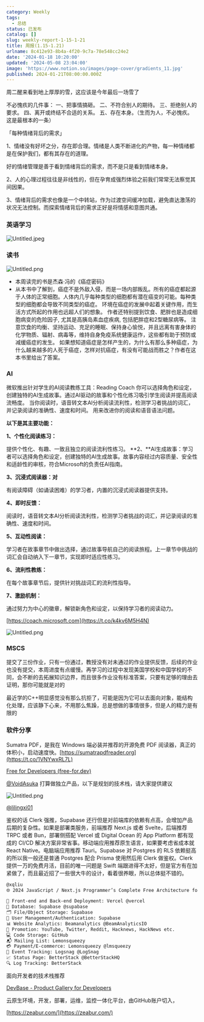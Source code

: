 ```yaml
---
category: Weekly
tags:
  - 总结
status: 已发布
catalog: []
slug: weekly-report-1-15-1-21
title: 周报(1.15-1.21)
urlname: 8c412e93-8b4a-4f20-9c7a-78e548cc24e2
date: '2024-01-18 10:20:00'
updated: '2024-05-08 23:04:00'
image: 'https://www.notion.so/images/page-cover/gradients_11.jpg'
published: 2024-01-21T08:00:00.000Z
---
```


周二醒来看到地上厚厚的雪，这应该是今年最后一场雪了


不必愧疚的几件事：
一、把事情搞砸。
二、不符合别人的期待。
三、拒绝别人的要求。
四、离开或终结不合适的关系。
五、存在本身。（生而为人，不必愧疚。这是最根本的一条）


「每种情绪背后的需求」


1、情绪没有好坏之分，存在即合理。情绪是人类不断进化的产物，每一种情绪都是在保护我们，都有其存在的道理。


好的情绪管理是善于看到情绪背后的需求，而不是只是看到情绪本身。


2、人的心理过程往往是非线性的，但在孕育成强烈体验之前我们常常无法察觉其间因果。


3、情绪背后的需求也像是一个中转站，作为过渡空间缓冲加载，避免直达激荡的状况无法控制。而探索情绪背后的需求正好是将情感和意图共通。


### 英语学习


![Untitled.jpeg](https://prod-files-secure.s3.us-west-2.amazonaws.com/5d24fe63-e567-4804-86f9-9fdc62e13082/faec46dc-9da5-4799-b905-c316418f1168/Untitled.jpeg?X-Amz-Algorithm=AWS4-HMAC-SHA256&X-Amz-Content-Sha256=UNSIGNED-PAYLOAD&X-Amz-Credential=ASIAZI2LB4662IXJ76YD%2F20250223%2Fus-west-2%2Fs3%2Faws4_request&X-Amz-Date=20250223T213307Z&X-Amz-Expires=3600&X-Amz-Security-Token=IQoJb3JpZ2luX2VjEOD%2F%2F%2F%2F%2F%2F%2F%2F%2F%2FwEaCXVzLXdlc3QtMiJHMEUCIQC6wCHrtulXSX3ZcSGUW3BhvB06w8e3Kb7SH6IReDYr3QIgRljHoK%2BOgMEM%2FPOnh0tBH6u18eUfQFMC8Zkle1NYIVoq%2FwMIGRAAGgw2Mzc0MjMxODM4MDUiDPZ1YCpydgb0zaEoXircA%2Btm577I7cUi%2FPr50Q7pB9sCw2BT45y4afM96arl6p7bQP4uCPdppfpQGZkFOBw8l35tBMATyTTOmPZUcvniYg42ptDGmns%2BGsBncVgxZbowfzLL1crrhBK%2F%2F881pvzhZXN1xCRsW6T9IgkZd2Ad3LexEoNfy7haJD9INJDlReNbCtAZ2%2FCvResvQTz8LZpcbY2oRd59p%2BXwo93wDoFkEuxq6xk8tz6pRIHRq6u2edoTfdnhZzXlIzb27ei9CxWpAAah0JJuxmvBtq7Po5o1gFjqbGmv0MpDQ%2FwkSUYAY9mIfOlLIRdV%2BlII8WQYMn2zKUhBH3lG1N8N%2Boa2FyKeC93E1jDnw4CnqfrC5vBGvAcw6V5e8mp80tF3n2%2B%2BTK1CSXfYg5u5GN%2Bhvi6ggA4vQdeoLF%2B6E%2FhdvaVumilzZRvnCl4DNY7IKe1lKz6slOaI49wt8lLaKKcozhQrfzkpbEJhhtcY%2BuijOywN14bvoJusZQZnQmjve%2BHigut6aK3Pyzvtfn8CwJK71VrCGKdjKbHWuHabzofgBDRSHeSi81PIZ%2FGJlvJMUxmzeRc6T2sDkB4ZHDRz8Wcexrzctgcrs81H8KDNoIKCj7%2Beu2437CQIn1gt6zV%2FDaQbLMtAMOaS7b0GOqUBCeV1j1nDYVz9qz05QUClQKYK0idZRaBTJNuF%2Fe%2FBVyMDQnoQ5riqPtIyYMgvNzYLCc%2BAjg7USK1sAcUwQ5DFBFwKAsktQnAAZsg8JF4Lsrd4zYkfESVE4rOLWOCw%2B0MsQFe9qG%2Fc2Iox3KWSyqcCo4fWc%2BjLmd3KbkstCgtmzlwanQWvWTjRpC%2Flvq14aOTmrlaUtD4bpaywZW8wKzMofAdCslnj&X-Amz-Signature=a62bba731069aa0fb5b86528b4c8a7b621f1b1d8e89d52ec855e00f89eeffeb1&X-Amz-SignedHeaders=host&x-id=GetObject)


### 读书


![Untitled.png](https://prod-files-secure.s3.us-west-2.amazonaws.com/5d24fe63-e567-4804-86f9-9fdc62e13082/08aff459-da99-4ed5-87c6-1f4c95b62ac3/Untitled.png?X-Amz-Algorithm=AWS4-HMAC-SHA256&X-Amz-Content-Sha256=UNSIGNED-PAYLOAD&X-Amz-Credential=ASIAZI2LB4662IXJ76YD%2F20250223%2Fus-west-2%2Fs3%2Faws4_request&X-Amz-Date=20250223T213307Z&X-Amz-Expires=3600&X-Amz-Security-Token=IQoJb3JpZ2luX2VjEOD%2F%2F%2F%2F%2F%2F%2F%2F%2F%2FwEaCXVzLXdlc3QtMiJHMEUCIQC6wCHrtulXSX3ZcSGUW3BhvB06w8e3Kb7SH6IReDYr3QIgRljHoK%2BOgMEM%2FPOnh0tBH6u18eUfQFMC8Zkle1NYIVoq%2FwMIGRAAGgw2Mzc0MjMxODM4MDUiDPZ1YCpydgb0zaEoXircA%2Btm577I7cUi%2FPr50Q7pB9sCw2BT45y4afM96arl6p7bQP4uCPdppfpQGZkFOBw8l35tBMATyTTOmPZUcvniYg42ptDGmns%2BGsBncVgxZbowfzLL1crrhBK%2F%2F881pvzhZXN1xCRsW6T9IgkZd2Ad3LexEoNfy7haJD9INJDlReNbCtAZ2%2FCvResvQTz8LZpcbY2oRd59p%2BXwo93wDoFkEuxq6xk8tz6pRIHRq6u2edoTfdnhZzXlIzb27ei9CxWpAAah0JJuxmvBtq7Po5o1gFjqbGmv0MpDQ%2FwkSUYAY9mIfOlLIRdV%2BlII8WQYMn2zKUhBH3lG1N8N%2Boa2FyKeC93E1jDnw4CnqfrC5vBGvAcw6V5e8mp80tF3n2%2B%2BTK1CSXfYg5u5GN%2Bhvi6ggA4vQdeoLF%2B6E%2FhdvaVumilzZRvnCl4DNY7IKe1lKz6slOaI49wt8lLaKKcozhQrfzkpbEJhhtcY%2BuijOywN14bvoJusZQZnQmjve%2BHigut6aK3Pyzvtfn8CwJK71VrCGKdjKbHWuHabzofgBDRSHeSi81PIZ%2FGJlvJMUxmzeRc6T2sDkB4ZHDRz8Wcexrzctgcrs81H8KDNoIKCj7%2Beu2437CQIn1gt6zV%2FDaQbLMtAMOaS7b0GOqUBCeV1j1nDYVz9qz05QUClQKYK0idZRaBTJNuF%2Fe%2FBVyMDQnoQ5riqPtIyYMgvNzYLCc%2BAjg7USK1sAcUwQ5DFBFwKAsktQnAAZsg8JF4Lsrd4zYkfESVE4rOLWOCw%2B0MsQFe9qG%2Fc2Iox3KWSyqcCo4fWc%2BjLmd3KbkstCgtmzlwanQWvWTjRpC%2Flvq14aOTmrlaUtD4bpaywZW8wKzMofAdCslnj&X-Amz-Signature=aee39f55bd623fea82a036eceebae0e97137d33f99ebd494a8fde9f09658a6a6&X-Amz-SignedHeaders=host&x-id=GetObject)

- 本周读完的书是杰森·冯的《癌症密码》
- 从本书中了解到，癌症不是外敌入侵，而是一场内部叛乱。所有的癌症都起源于人体的正常细胞。人体内几乎每种类型的细胞都有潜在癌变的可能。每种类型的细胞都会导致不同类型的癌症。
环境在癌症的发展中起着关键作用，而生活方式所起的作用也远超人们的想象。
作者还特别提到饮食、肥胖也是造成细胞病变的危险因子, 尤其是高胰岛素血症疾病, 包括肥胖症和2型糖尿病等。
注意饮食的均衡、坚持运动、充足的睡眠、保持身心愉悦，并且远离有害身体的化学物质、辐射、病毒等，维持自身免疫系统健康运作，这些都有助于预防或减缓癌症的发生。
如果想知道癌症是怎样产生的，为什么有那么多种癌症，为什么越来越多的人死于癌症，怎样对抗癌症，有没有可能战而胜之？作者在这本书里给出了答案。

### AI


微软推出针对学生的AI阅读教练工具：Reading Coach
你可以选择角色和设定，创建独特的AI生成故事。通过AI驱动的故事和个性化练习吸引学生阅读并提高阅读流畅度。
当你阅读时，语音转文本AI分析阅读流利性，检测学习者挑战的词汇，并记录阅读的准确性、速度和时间。
用来改进你的阅读和语音语法问题。


**以下是其主要功能：**


**1、个性化阅读练习：**


提供个性化、有趣、一致且独立的阅读流利性练习。
**2、**AI生成故事：学习者可以选择角色和设定，创建独特的AI生成故事。故事内容经过内容质量、安全性和适龄性的审核，符合Microsoft的负责任AI指南。


**3、沉浸式阅读器：对**


有阅读障碍（如诵读困难）的学习者，内置的沉浸式阅读器提供支持。


**4、即时反馈：**


阅读时，语音转文本AI分析阅读流利性，检测学习者挑战的词汇，并记录阅读的准确性、速度和时间。


**5、互动性阅读：**


学习者在故事章节中做出选择，通过故事导航自己的阅读旅程。上一章节中挑战的词汇会自动纳入下一章节，实现即时适应性练习。


**6、流利性教练：**


在每个故事章节后，提供针对挑战词汇的流利性指导。


**7、激励机制：**


通过努力为中心的徽章，解锁新角色和设定，以保持学习者的阅读动力。


[https://coach.microsoft.com](https://t.co/k4kv6M5H4N)


![Untitled.png](https://prod-files-secure.s3.us-west-2.amazonaws.com/5d24fe63-e567-4804-86f9-9fdc62e13082/8f53d036-0cfc-469d-a837-f15107675ae4/Untitled.png?X-Amz-Algorithm=AWS4-HMAC-SHA256&X-Amz-Content-Sha256=UNSIGNED-PAYLOAD&X-Amz-Credential=ASIAZI2LB4662IXJ76YD%2F20250223%2Fus-west-2%2Fs3%2Faws4_request&X-Amz-Date=20250223T213307Z&X-Amz-Expires=3600&X-Amz-Security-Token=IQoJb3JpZ2luX2VjEOD%2F%2F%2F%2F%2F%2F%2F%2F%2F%2FwEaCXVzLXdlc3QtMiJHMEUCIQC6wCHrtulXSX3ZcSGUW3BhvB06w8e3Kb7SH6IReDYr3QIgRljHoK%2BOgMEM%2FPOnh0tBH6u18eUfQFMC8Zkle1NYIVoq%2FwMIGRAAGgw2Mzc0MjMxODM4MDUiDPZ1YCpydgb0zaEoXircA%2Btm577I7cUi%2FPr50Q7pB9sCw2BT45y4afM96arl6p7bQP4uCPdppfpQGZkFOBw8l35tBMATyTTOmPZUcvniYg42ptDGmns%2BGsBncVgxZbowfzLL1crrhBK%2F%2F881pvzhZXN1xCRsW6T9IgkZd2Ad3LexEoNfy7haJD9INJDlReNbCtAZ2%2FCvResvQTz8LZpcbY2oRd59p%2BXwo93wDoFkEuxq6xk8tz6pRIHRq6u2edoTfdnhZzXlIzb27ei9CxWpAAah0JJuxmvBtq7Po5o1gFjqbGmv0MpDQ%2FwkSUYAY9mIfOlLIRdV%2BlII8WQYMn2zKUhBH3lG1N8N%2Boa2FyKeC93E1jDnw4CnqfrC5vBGvAcw6V5e8mp80tF3n2%2B%2BTK1CSXfYg5u5GN%2Bhvi6ggA4vQdeoLF%2B6E%2FhdvaVumilzZRvnCl4DNY7IKe1lKz6slOaI49wt8lLaKKcozhQrfzkpbEJhhtcY%2BuijOywN14bvoJusZQZnQmjve%2BHigut6aK3Pyzvtfn8CwJK71VrCGKdjKbHWuHabzofgBDRSHeSi81PIZ%2FGJlvJMUxmzeRc6T2sDkB4ZHDRz8Wcexrzctgcrs81H8KDNoIKCj7%2Beu2437CQIn1gt6zV%2FDaQbLMtAMOaS7b0GOqUBCeV1j1nDYVz9qz05QUClQKYK0idZRaBTJNuF%2Fe%2FBVyMDQnoQ5riqPtIyYMgvNzYLCc%2BAjg7USK1sAcUwQ5DFBFwKAsktQnAAZsg8JF4Lsrd4zYkfESVE4rOLWOCw%2B0MsQFe9qG%2Fc2Iox3KWSyqcCo4fWc%2BjLmd3KbkstCgtmzlwanQWvWTjRpC%2Flvq14aOTmrlaUtD4bpaywZW8wKzMofAdCslnj&X-Amz-Signature=90f239e5f3e8a7ad3c04f12721ea991e32ff47b84b8acfaf7acd5b990a94c928&X-Amz-SignedHeaders=host&x-id=GetObject)


### MSCS


提交了三份作业，只有一份通过，教授没有对未通过的作业提供反馈，后续的作业也没有提交，本周进度有点缓慢。再学习的过程中发现美国学校和中国学校的不同，会不断的去拓展知识边界，而且很多作业没有标准答案，只要有足够的理由去证明，那你可能就是对的


最近学的C++明显感觉没有那么抗拒了，可能是因为它可以去面向对象，能结构化处理，应该静下心来，不用那么焦躁，总是想做的事情很多，但是人的精力是有限的


### 软件分享


Sumatra PDF，是我在 Windows 端必装并推荐的开源免费 PDF 阅读器，真正的体积小，启动速度快。[https://sumatrapdfreader.org](https://t.co/1VNYwxRL7L)


[Free for Developers (free-for.dev)](https://free-for.dev/#/)


[@VoidAsuka](https://twitter.com/VoidAsuka) 打算做独立产品，以下是规划的技术栈，请大家提供建议


![Untitled.png](https://prod-files-secure.s3.us-west-2.amazonaws.com/5d24fe63-e567-4804-86f9-9fdc62e13082/93561a3c-b2bc-4a43-bbc5-67e3f740ed5e/Untitled.png?X-Amz-Algorithm=AWS4-HMAC-SHA256&X-Amz-Content-Sha256=UNSIGNED-PAYLOAD&X-Amz-Credential=ASIAZI2LB4662IXJ76YD%2F20250223%2Fus-west-2%2Fs3%2Faws4_request&X-Amz-Date=20250223T213307Z&X-Amz-Expires=3600&X-Amz-Security-Token=IQoJb3JpZ2luX2VjEOD%2F%2F%2F%2F%2F%2F%2F%2F%2F%2FwEaCXVzLXdlc3QtMiJHMEUCIQC6wCHrtulXSX3ZcSGUW3BhvB06w8e3Kb7SH6IReDYr3QIgRljHoK%2BOgMEM%2FPOnh0tBH6u18eUfQFMC8Zkle1NYIVoq%2FwMIGRAAGgw2Mzc0MjMxODM4MDUiDPZ1YCpydgb0zaEoXircA%2Btm577I7cUi%2FPr50Q7pB9sCw2BT45y4afM96arl6p7bQP4uCPdppfpQGZkFOBw8l35tBMATyTTOmPZUcvniYg42ptDGmns%2BGsBncVgxZbowfzLL1crrhBK%2F%2F881pvzhZXN1xCRsW6T9IgkZd2Ad3LexEoNfy7haJD9INJDlReNbCtAZ2%2FCvResvQTz8LZpcbY2oRd59p%2BXwo93wDoFkEuxq6xk8tz6pRIHRq6u2edoTfdnhZzXlIzb27ei9CxWpAAah0JJuxmvBtq7Po5o1gFjqbGmv0MpDQ%2FwkSUYAY9mIfOlLIRdV%2BlII8WQYMn2zKUhBH3lG1N8N%2Boa2FyKeC93E1jDnw4CnqfrC5vBGvAcw6V5e8mp80tF3n2%2B%2BTK1CSXfYg5u5GN%2Bhvi6ggA4vQdeoLF%2B6E%2FhdvaVumilzZRvnCl4DNY7IKe1lKz6slOaI49wt8lLaKKcozhQrfzkpbEJhhtcY%2BuijOywN14bvoJusZQZnQmjve%2BHigut6aK3Pyzvtfn8CwJK71VrCGKdjKbHWuHabzofgBDRSHeSi81PIZ%2FGJlvJMUxmzeRc6T2sDkB4ZHDRz8Wcexrzctgcrs81H8KDNoIKCj7%2Beu2437CQIn1gt6zV%2FDaQbLMtAMOaS7b0GOqUBCeV1j1nDYVz9qz05QUClQKYK0idZRaBTJNuF%2Fe%2FBVyMDQnoQ5riqPtIyYMgvNzYLCc%2BAjg7USK1sAcUwQ5DFBFwKAsktQnAAZsg8JF4Lsrd4zYkfESVE4rOLWOCw%2B0MsQFe9qG%2Fc2Iox3KWSyqcCo4fWc%2BjLmd3KbkstCgtmzlwanQWvWTjRpC%2Flvq14aOTmrlaUtD4bpaywZW8wKzMofAdCslnj&X-Amz-Signature=b5f165a41c2b847f787e1121641f536aef21ffcac52f14fa08497ad5fd319a8a&X-Amz-SignedHeaders=host&x-id=GetObject)


[@lilingxi01](https://twitter.com/lilingxi01)


鉴权的话 Clerk 强推，Supabase 还行但是对前端库的依赖有点高，会增加产品后期的复杂性。如果是部署类服务，前端推荐 Next.js 或者 Svelte，后端推荐 TRPC 或者 Bun，部署侧搭配 Vercel 或 Digital Ocean 的 App Platform 都有现成的 CI/CD 解决方案非常省事。移动端应用推荐原生语言，如果要考虑省成本就 React Native。电脑端应用推荐 Tauri。Supabase 对 Postgres 的 RLS 依赖挺高的所以我一般还是普通 Postgres 配合 Prisma 使用然后用 Clerk 做鉴权。Clerk 提供一万的免费月活，目前的唯一问题是 Swift 端跟进得不太好，但是官方有在加紧做了，而且最近招了一些很大牛的设计，看着很养眼，所以总体挺不错的。


```markdown
@xqliu
🌐 2024 JavaScript / Next.js Programmer’s Complete Free Architecture for solo entrepreneur:

🔧 Front-end and Back-end Deployment: Vercel @vercel
💾 Database: Supabase @supabase
🗂️ File/Object Storage: Supabase
👥 User Management/Authentication: Supabase
📊 Website Analytics: Beamanalytics @BeamAnalyticsIO
📣 Promotion: YouTube, Twitter, Reddit, Hacknews, HackNews etc. 
💻 Code Storage: GitHub
📬 Mailing List: Lemonsqueezy
💳 Payment/E-commerce: Lemonsqueezy @lmsqueezy
📌 Event Tracking: Logsnag @LogSnag
📈 Status Page: BetterStack @BetterStackHQ
🔍 Log Tracking: BetterStack
```


面向开发者的技术栈推荐


[DevBase - Product Gallery for Developers](https://devbase.fyi/)


云原生环境，开发，部署，运维，监控一体化平台，由GitHub账户切入，


[https://zeabur.com/](https://zeabur.com/)

